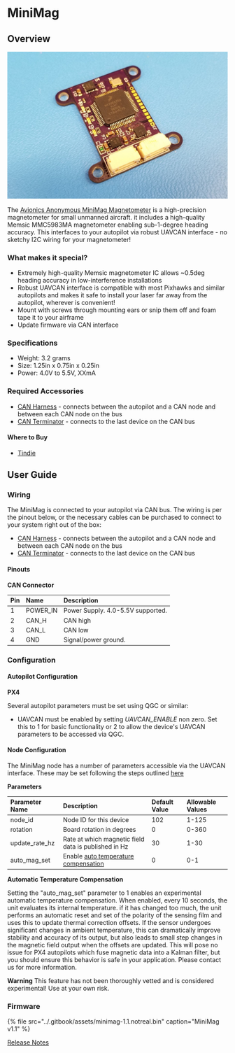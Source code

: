 # MiniMag

## Overview

![MiniMag Magnetometer](../.gitbook/assets/minimag.png)

The [Avionics Anonymous MiniMag Magnetometer](https://www.tindie.com/products/avionicsanonymous/uavcan-magnetometer/) is a high-precision magnetometer for small unmanned aircraft. it includes a high-quality Memsic MMC5983MA magnetometer enabling sub-1-degree heading accuracy. This interfaces to your autopilot via robust UAVCAN interface - no sketchy I2C wiring for your magnetometer!

### What makes it special?

* Extremely high-quality Memsic magnetometer IC allows ~0.5deg heading accuracy in low-interference installations
* Robust UAVCAN interface is compatible with most Pixhawks and similar autopilots and makes it safe to install your laser far away from the autopilot, wherever is convenient!
* Mount with screws through mounting ears or snip them off and foam tape it to your airframe
* Update firmware via CAN interface

### Specifications

* Weight: 3.2 grams  
* Size: 1.25in x 0.75in x 0.25in  
* Power: 4.0V to 5.5V, XXmA  

### Required Accessories

* [CAN Harness](https://www.tindie.com/products/avionicsanonymous/uavcan-interconnect-cable/) - connects between the autopilot and a CAN node and between each CAN node on the bus
* [CAN Terminator](https://www.tindie.com/products/avionicsanonymous/uavcan-jst-terminator/) - connects to the last device on the CAN bus

#### Where to Buy

* [Tindie](https://www.tindie.com/products/avionicsanonymous/uavcan-magnetometer/)

## User Guide

### Wiring

The MiniMag is connected to your autopilot via CAN bus. The wiring is per the pinout below, or the necessary cables can be purchased to connect to your system right out of the box:

* [CAN Harness](https://www.tindie.com/products/avionicsanonymous/uavcan-interconnect-cable/) - connects between the autopilot and a CAN node and between each CAN node on the bus
* [CAN Terminator](https://www.tindie.com/products/avionicsanonymous/uavcan-jst-terminator/) - connects to the last device on the CAN bus

#### Pinouts

**CAN Connector**

| Pin | Name | Description |
| :--- | :--- | :--- |
| 1 | POWER\_IN | Power Supply. 4.0-5.5V supported. |
| 2 | CAN\_H | CAN high |
| 3 | CAN\_L | CAN low |
| 4 | GND | Signal/power ground. |

### Configuration

#### Autopilot Configuration

**PX4**

Several autopilot parameters must be set using QGC or similar:

* UAVCAN must be enabled by setting _UAVCAN\_ENABLE_ non zero. Set this to 1 for basic functionality or 2 to allow the device's UAVCAN parameters to be accessed via QGC.

#### Node Configuration

The MiniMag node has a number of parameters accessible via the UAVCAN interface. These may be set following the steps outlined [here](../general/parameters.md)

**Parameters**

| Parameter Name | Description | Default Value | Allowable Values |
| :--- | :--- | :--- | :--- |
| node\_id | Node ID for this device | 102 | 1-125 |
| rotation | Board rotation in degrees | 0 | 0-360 |
| update\_rate\_hz | Rate at which magnetic field data is published in Hz | 30 | 1-30 |
| auto\_mag\_set | Enable [auto temperature compensation](minimag.md#automatic-temperature-compensation) | 0 | 0-1 |

**Automatic Temperature Compensation**

Setting the "auto\_mag\_set" parameter to 1 enables an experimental automatic temperature compensation. When enabled, every 10 seconds, the unit evaluates its internal temperature. if it has changed too much, the unit performs an automatic reset and set of the polarity of the sensing film and uses this to update thermal correction offsets. If the sensor undergoes significant changes in ambient temperature, this can dramatically improve stability and accuracy of its output, but also leads to small step changes in the magnetic field output when the offsets are updated. This will pose no issue for PX4 autopilots which fuse magnetic data into a Kalman filter, but you should ensure this behavior is safe in your application. Please contact us for more information.

**Warning** This feature has not been thoroughly vetted and is considered experimental! Use at your own risk.

### Firmware

{% file src="../.gitbook/assets/minimag-1.1.notreal.bin" caption="MiniMag v1.1" %}

[Release Notes](firmware/release_notes/minimag.md)